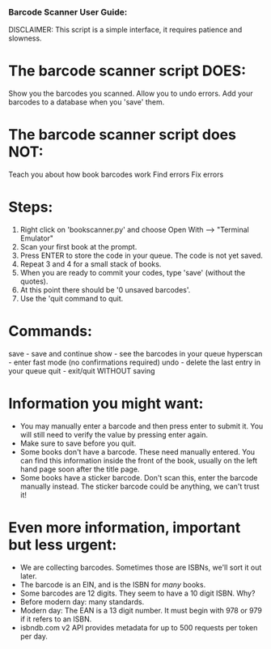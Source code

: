 
### Barcode Scanner User Guide:

DISCLAIMER: This script is a simple interface, it requires patience and slowness.


The barcode scanner script DOES:
================================
Show you the barcodes you scanned.
Allow you to undo errors.
Add your barcodes to a database when you 'save' them.


The barcode scanner script does NOT:
================================
Teach you about how book barcodes work
Find errors
Fix errors


Steps:
======
1. Right click on 'bookscanner.py' and choose Open With --> "Terminal Emulator"
2. Scan your first book at the prompt.
3. Press ENTER to store the code in your queue. The code is not yet saved.
4. Repeat 3 and 4 for a small stack of books.
5. When you are ready to commit your codes, type 'save' (without the quotes).
6. At this point there should be '0 unsaved barcodes'.
7. Use the 'quit command to quit.


Commands:
=========
save - save and continue
show - see the barcodes in your queue
hyperscan - enter fast mode (no confirmations required)
undo - delete the last entry in your queue
quit - exit/quit WITHOUT saving


Information you might want:
===========================
- You may manually enter a barcode and then press enter to submit it. You will still need to verify the value by pressing enter again.
- Make sure to save before you quit.
- Some books don't have a barcode. These need manually entered. You can find this information inside the front of the book, usually on the left hand page soon after the title page.
- Some books have a sticker barcode. Don't scan this, enter the barcode manually instead. The sticker barcode could be anything, we can't trust it!


Even more information, important but less urgent:
=================================================
- We are collecting barcodes. Sometimes those are ISBNs, we'll sort it out later.
- The barcode is an EIN, and is the ISBN for *many* books.
- Some barcodes are 12 digits. They seem to have a 10 digit ISBN. Why?
- Before modern day: many standards.
- Modern day: The EAN is a 13 digit number. It must begin with 978 or 979 if it refers to an ISBN.
- isbndb.com v2 API provides metadata for up to 500 requests per token per day.

